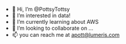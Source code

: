 - 👋 Hi, I’m @PottsyTottsy
- 👀 I’m interested in data!
- 🌱 I’m currently learning about AWS
- 💞️ I’m looking to collaborate on ...
- 📫 you can reach me at apott@lumeris.com

<!---
PottsyTottsy/PottsyTottsy is a ✨ special ✨ repository because its `README.md` (this file) appears on your GitHub profile.
You can click the Preview link to take a look at your changes.
--->
